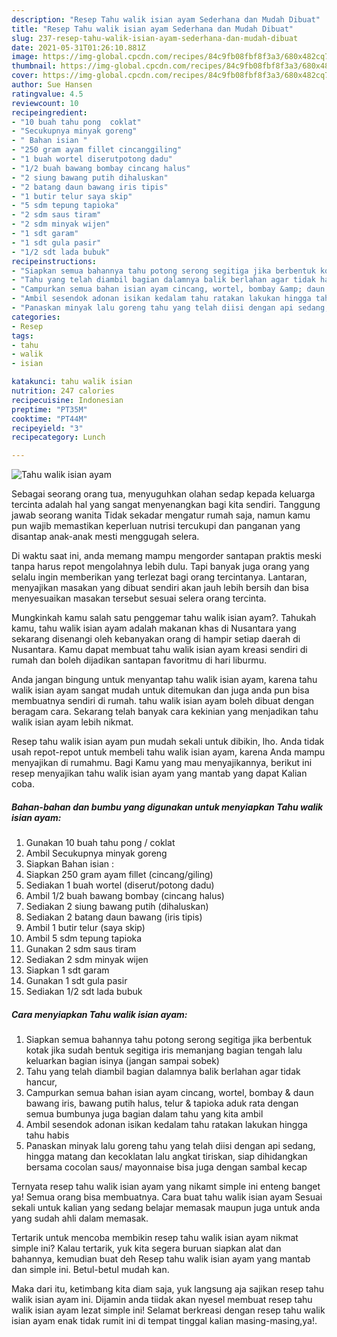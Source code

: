```yaml
---
description: "Resep Tahu walik isian ayam Sederhana dan Mudah Dibuat"
title: "Resep Tahu walik isian ayam Sederhana dan Mudah Dibuat"
slug: 237-resep-tahu-walik-isian-ayam-sederhana-dan-mudah-dibuat
date: 2021-05-31T01:26:10.881Z
image: https://img-global.cpcdn.com/recipes/84c9fb08fbf8f3a3/680x482cq70/tahu-walik-isian-ayam-foto-resep-utama.jpg
thumbnail: https://img-global.cpcdn.com/recipes/84c9fb08fbf8f3a3/680x482cq70/tahu-walik-isian-ayam-foto-resep-utama.jpg
cover: https://img-global.cpcdn.com/recipes/84c9fb08fbf8f3a3/680x482cq70/tahu-walik-isian-ayam-foto-resep-utama.jpg
author: Sue Hansen
ratingvalue: 4.5
reviewcount: 10
recipeingredient:
- "10 buah tahu pong  coklat"
- "Secukupnya minyak goreng"
- " Bahan isian "
- "250 gram ayam fillet cincanggiling"
- "1 buah wortel diserutpotong dadu"
- "1/2 buah bawang bombay cincang halus"
- "2 siung bawang putih dihaluskan"
- "2 batang daun bawang iris tipis"
- "1 butir telur saya skip"
- "5 sdm tepung tapioka"
- "2 sdm saus tiram"
- "2 sdm minyak wijen"
- "1 sdt garam"
- "1 sdt gula pasir"
- "1/2 sdt lada bubuk"
recipeinstructions:
- "Siapkan semua bahannya tahu potong serong segitiga jika berbentuk kotak jika sudah bentuk segitiga iris memanjang bagian tengah lalu keluarkan bagian isinya (jangan sampai sobek)"
- "Tahu yang telah diambil bagian dalamnya balik berlahan agar tidak hancur,"
- "Campurkan semua bahan isian ayam cincang, wortel, bombay &amp; daun bawang iris, bawang putih halus, telur &amp; tapioka aduk rata dengan semua bumbunya juga bagian dalam tahu yang kita ambil"
- "Ambil sesendok adonan isikan kedalam tahu ratakan lakukan hingga tahu habis"
- "Panaskan minyak lalu goreng tahu yang telah diisi dengan api sedang, hingga matang dan kecoklatan lalu angkat tiriskan, siap dihidangkan bersama cocolan saus/ mayonnaise bisa juga dengan sambal kecap"
categories:
- Resep
tags:
- tahu
- walik
- isian

katakunci: tahu walik isian 
nutrition: 247 calories
recipecuisine: Indonesian
preptime: "PT35M"
cooktime: "PT44M"
recipeyield: "3"
recipecategory: Lunch

---
```



![Tahu walik isian ayam](https://img-global.cpcdn.com/recipes/84c9fb08fbf8f3a3/680x482cq70/tahu-walik-isian-ayam-foto-resep-utama.jpg)

Sebagai seorang orang tua, menyuguhkan olahan sedap kepada keluarga tercinta adalah hal yang sangat menyenangkan bagi kita sendiri. Tanggung jawab seorang  wanita Tidak sekadar mengatur rumah saja, namun kamu pun wajib memastikan keperluan nutrisi tercukupi dan panganan yang disantap anak-anak mesti menggugah selera.

Di waktu  saat ini, anda memang mampu mengorder santapan praktis meski tanpa harus repot mengolahnya lebih dulu. Tapi banyak juga orang yang selalu ingin memberikan yang terlezat bagi orang tercintanya. Lantaran, menyajikan masakan yang dibuat sendiri akan jauh lebih bersih dan bisa menyesuaikan masakan tersebut sesuai selera orang tercinta. 



Mungkinkah kamu salah satu penggemar tahu walik isian ayam?. Tahukah kamu, tahu walik isian ayam adalah makanan khas di Nusantara yang sekarang disenangi oleh kebanyakan orang di hampir setiap daerah di Nusantara. Kamu dapat membuat tahu walik isian ayam kreasi sendiri di rumah dan boleh dijadikan santapan favoritmu di hari liburmu.

Anda jangan bingung untuk menyantap tahu walik isian ayam, karena tahu walik isian ayam sangat mudah untuk ditemukan dan juga anda pun bisa membuatnya sendiri di rumah. tahu walik isian ayam boleh dibuat dengan beragam cara. Sekarang telah banyak cara kekinian yang menjadikan tahu walik isian ayam lebih nikmat.

Resep tahu walik isian ayam pun mudah sekali untuk dibikin, lho. Anda tidak usah repot-repot untuk membeli tahu walik isian ayam, karena Anda mampu menyajikan di rumahmu. Bagi Kamu yang mau menyajikannya, berikut ini resep menyajikan tahu walik isian ayam yang mantab yang dapat Kalian coba.

<!--inarticleads1-->

##### Bahan-bahan dan bumbu yang digunakan untuk menyiapkan Tahu walik isian ayam:

1. Gunakan 10 buah tahu pong / coklat
1. Ambil Secukupnya minyak goreng
1. Siapkan  Bahan isian :
1. Siapkan 250 gram ayam fillet (cincang/giling)
1. Sediakan 1 buah wortel (diserut/potong dadu)
1. Ambil 1/2 buah bawang bombay (cincang halus)
1. Sediakan 2 siung bawang putih (dihaluskan)
1. Sediakan 2 batang daun bawang (iris tipis)
1. Ambil 1 butir telur (saya skip)
1. Ambil 5 sdm tepung tapioka
1. Gunakan 2 sdm saus tiram
1. Sediakan 2 sdm minyak wijen
1. Siapkan 1 sdt garam
1. Gunakan 1 sdt gula pasir
1. Sediakan 1/2 sdt lada bubuk




<!--inarticleads2-->

##### Cara menyiapkan Tahu walik isian ayam:

1. Siapkan semua bahannya tahu potong serong segitiga jika berbentuk kotak jika sudah bentuk segitiga iris memanjang bagian tengah lalu keluarkan bagian isinya (jangan sampai sobek)
1. Tahu yang telah diambil bagian dalamnya balik berlahan agar tidak hancur,
1. Campurkan semua bahan isian ayam cincang, wortel, bombay &amp; daun bawang iris, bawang putih halus, telur &amp; tapioka aduk rata dengan semua bumbunya juga bagian dalam tahu yang kita ambil
1. Ambil sesendok adonan isikan kedalam tahu ratakan lakukan hingga tahu habis
1. Panaskan minyak lalu goreng tahu yang telah diisi dengan api sedang, hingga matang dan kecoklatan lalu angkat tiriskan, siap dihidangkan bersama cocolan saus/ mayonnaise bisa juga dengan sambal kecap




Ternyata resep tahu walik isian ayam yang nikamt simple ini enteng banget ya! Semua orang bisa membuatnya. Cara buat tahu walik isian ayam Sesuai sekali untuk kalian yang sedang belajar memasak maupun juga untuk anda yang sudah ahli dalam memasak.

Tertarik untuk mencoba membikin resep tahu walik isian ayam nikmat simple ini? Kalau tertarik, yuk kita segera buruan siapkan alat dan bahannya, kemudian buat deh Resep tahu walik isian ayam yang mantab dan simple ini. Betul-betul mudah kan. 

Maka dari itu, ketimbang kita diam saja, yuk langsung aja sajikan resep tahu walik isian ayam ini. Dijamin anda tiidak akan nyesel membuat resep tahu walik isian ayam lezat simple ini! Selamat berkreasi dengan resep tahu walik isian ayam enak tidak rumit ini di tempat tinggal kalian masing-masing,ya!.

